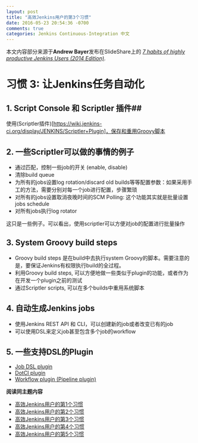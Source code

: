 ```yaml
---
layout: post
title: "高效Jenkins用户的第3个习惯"
date: 2016-05-23 20:54:36 -0700
comments: true
categories: Jenkins Continuous-Integration 中文
---
```


本文内容部分来源于**Andrew Bayer**发布在SlideShare上的 [*7 habits of highly productive Jenkins Users (2014 Edition)*](http://www.slideshare.net/andrewbayer/seven-habits-of-highly-effective-jenkins-users-2014-edition).

# 习惯 3: 让Jenkins任务自动化 #

## 1. Script Console 和 Scriptler 插件##

使用(Scriptler插件)[https://wiki.jenkins-ci.org/display/JENKINS/Scriptler+Plugin]，保存和重用Groovy脚本

## 2. 一些Scriptler可以做的事情的例子

* 通过匹配，控制一些job的开关 (enable, disable)
* 清除build queue
* 为所有的jobs设置log rotation/discard old builds等等配置参数：如果采用手工的方法，需要分别对每一个job进行配置，步骤繁琐
* 对所有的jobs设置取消夜晚时间的SCM Polling: 这个功能其实就是批量设置jobs schedule
* 对所有jobs执行log rotator

这只是一些例子。可以看出，使用scriptler可以方便对job的配置进行批量操作

<!--more--> 

## 3. System Groovy build steps

* Groovy build steps 是在build中去执行system Groovy的脚本。需要注意的是，要保证Jenkins有权限执行build的全过程。
* 利用Groovy build steps, 可以方便地做一些类似于plugin的功能，或者作为在开发一个plugin之前的测试
* 通过Scriptler scripts, 可以在多个builds中重用系统脚本

## 4. 自动生成Jenkins jobs

* 使用Jenkins REST API 和 CLI，可以创建新的job或者改变已有的job
* 可以使用DSL来定义job甚至包含多个job的workflow

## 5. 一些支持DSL的Plugin

* [Job DSL plugin](https://wiki.jenkins-ci.org/display/JENKINS/Job+DSL+Plugin)
* [DotCI plugin](https://wiki.jenkins-ci.org/display/JENKINS/DotCi+Plugin)
* [Workflow plugin (Pipeline plugin)](https://wiki.jenkins-ci.org/display/JENKINS/Pipeline+Plugin)

**阅读同主题内容**

- [高效Jenkins用户的第1个习惯](http://euccas.github.io/blog/20151210/jenkins-user-habits-1.html)
- [高效Jenkins用户的第2个习惯](http://euccas.github.io/blog/20151215/jenkins-user-habits-2.html)
- [高效Jenkins用户的第3个习惯](http://euccas.github.io/blog/20160523/jenkins-user-habits-3.html)
- [高效Jenkins用户的第4个习惯](http://euccas.github.io/blog/20161010/jenkins-user-habits-4.html)
- [高效Jenkins用户的第5个习惯](http://euccas.github.io/blog/20161216/jenkins-user-habits-5.html)